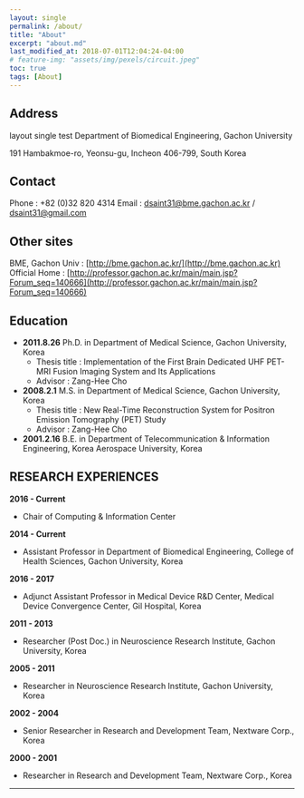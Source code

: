```yaml
---
layout: single
permalink: /about/
title: "About"
excerpt: "about.md"
last_modified_at: 2018-07-01T12:04:24-04:00
# feature-img: "assets/img/pexels/circuit.jpeg"
toc: true
tags: [About]
---
```


## Address 
layout single test
Department of Biomedical Engineering, Gachon University

191 Hambakmoe-ro, Yeonsu-gu, Incheon 406-799, South Korea


## Contact

Phone : +82 (0)32 820 4314
Email : [dsaint31@bme.gachon.ac.kr](dsaint31@bme.gachon.ac.kr) / [dsaint31@gmail.com](dsaint31@gmail.com)

## Other sites
BME, Gachon Univ : [http://bme.gachon.ac.kr/](http://bme.gachon.ac.kr)
Official Home : [http://professor.gachon.ac.kr/main/main.jsp?Forum_seq=140666](http://professor.gachon.ac.kr/main/main.jsp?Forum_seq=140666)

## Education

* **2011.8.26** Ph.D. in Department of Medical Science, Gachon University, Korea
  * Thesis title : Implementation of the First Brain Dedicated UHF PET-MRI Fusion Imaging System and Its Applications
  * Advisor : Zang-Hee Cho
* **2008.2.1** M.S. in Department of Medical Science, Gachon University, Korea
  * Thesis title : New Real-Time Reconstruction System for Positron Emission Tomography (PET) Study
  * Advisor : Zang-Hee Cho
* **2001.2.16**	B.E. in Department of  Telecommunication & Information Engineering, Korea Aerospace University, Korea

## RESEARCH EXPERIENCES

**2016 - Current**
* Chair of Computing & Information Center

**2014 - Current**	
* Assistant Professor in Department of Biomedical Engineering, College of Health Sciences, Gachon University, Korea

**2016 - 2017**	
* Adjunct Assistant Professor in Medical Device R&D Center, Medical Device Convergence Center, Gil Hospital, Korea

**2011 - 2013**	
* Researcher (Post Doc.) in Neuroscience Research Institute, Gachon University, Korea

**2005 - 2011**	
* Researcher in Neuroscience Research Institute, Gachon University, Korea

**2002 - 2004**	
* Senior Researcher in Research and Development Team, Nextware Corp., Korea

**2000 - 2001**	
* Researcher in Research and Development Team, Nextware Corp., Korea

---
